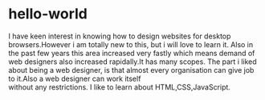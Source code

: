 # hello-world
I have keen interest in knowing how to design websites for desktop browsers.However i am 
totally new to this, but i will love to learn it. Also in the past few years this area
increased very fastly which means demand of web designers also increased rapidally.It 
has many scopes.
The part i liked about being a web designer,
is that almost every organisation can give job to it.Also a web designer can work itself  
without any restrictions.
I like to learn about HTML,CSS,JavaScript.